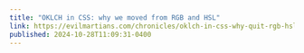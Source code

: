 ```yaml
---
title: "OKLCH in CSS: why we moved from RGB and HSL"
link: https://evilmartians.com/chronicles/oklch-in-css-why-quit-rgb-hsl
published: 2024-10-28T11:09:31-0400
---
```

